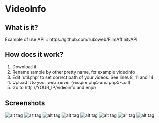 # VideoInfo

## What is it?
Example of use API :: https://github.com/ruboweb/FilmAffinityAPI


## How does it work?
1. Download it
2. Rename sample by other pretty name, for example videoinfo
2. Edit 'util.php' to set correct path of your videos. See lines 8, 11 and 14
3. Upload it to your web server (reuqire php5 and php5-curl)
4. Go to http://YOUR_IP/videoinfo and enjoy


## Screenshots
![alt tag](https://github.com/ruboweb/FilmAffinityAPI/blob/master/videoinfo/screenshots/1.png)
![alt tag](https://github.com/ruboweb/FilmAffinityAPI/blob/master/videoinfo/screenshots/2.png)
![alt tag](https://github.com/ruboweb/FilmAffinityAPI/blob/master/videoinfo/screenshots/3.png)
![alt tag](https://github.com/ruboweb/FilmAffinityAPI/blob/master/videoinfo/screenshots/4.png)
![alt tag](https://github.com/ruboweb/FilmAffinityAPI/blob/master/videoinfo/screenshots/5.png)
![alt tag](https://github.com/ruboweb/FilmAffinityAPI/blob/master/videoinfo/screenshots/6.png)
![alt tag](https://github.com/ruboweb/FilmAffinityAPI/blob/master/videoinfo/screenshots/7.png)
![alt tag](https://github.com/ruboweb/FilmAffinityAPI/blob/master/videoinfo/screenshots/8.png)
